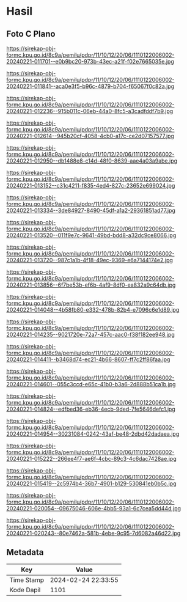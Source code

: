 # Hasil

## Foto C Plano

https://sirekap-obj-formc.kpu.go.id/8c9a/pemilu/pdpr/11/10/12/20/06/1110122006002-20240221-011701--e0b9bc20-973b-43ec-a21f-f02e7665035e.jpg

https://sirekap-obj-formc.kpu.go.id/8c9a/pemilu/pdpr/11/10/12/20/06/1110122006002-20240221-011841--aca0e3f5-b96c-4879-b704-f65067f0c82a.jpg

https://sirekap-obj-formc.kpu.go.id/8c9a/pemilu/pdpr/11/10/12/20/06/1110122006002-20240221-012236--915b011c-06eb-44a0-8fc5-a3cadfddf7b9.jpg

https://sirekap-obj-formc.kpu.go.id/8c9a/pemilu/pdpr/11/10/12/20/06/1110122006002-20240221-012614--945b20cf-4058-4cb0-a17c-ce2d07157577.jpg

https://sirekap-obj-formc.kpu.go.id/8c9a/pemilu/pdpr/11/10/12/20/06/1110122006002-20240221-012950--db1488e8-c14d-48f0-8639-aae4a03a9abe.jpg

https://sirekap-obj-formc.kpu.go.id/8c9a/pemilu/pdpr/11/10/12/20/06/1110122006002-20240221-013152--c31c4211-f835-4ed4-827c-23652e699024.jpg

https://sirekap-obj-formc.kpu.go.id/8c9a/pemilu/pdpr/11/10/12/20/06/1110122006002-20240221-013334--3de84927-8490-45df-a1a2-29361851ad77.jpg

https://sirekap-obj-formc.kpu.go.id/8c9a/pemilu/pdpr/11/10/12/20/06/1110122006002-20240221-013520--011f9e7c-9641-49bd-bdd8-a32dc9ce8066.jpg

https://sirekap-obj-formc.kpu.go.id/8c9a/pemilu/pdpr/11/10/12/20/06/1110122006002-20240221-013720--987c1a1b-4f18-49ec-9369-e6a7144174e2.jpg

https://sirekap-obj-formc.kpu.go.id/8c9a/pemilu/pdpr/11/10/12/20/06/1110122006002-20240221-013856--6f7be53b-ef6b-4af9-8df0-ea832a9c64db.jpg

https://sirekap-obj-formc.kpu.go.id/8c9a/pemilu/pdpr/11/10/12/20/06/1110122006002-20240221-014048--4b58fb80-e332-478b-82b4-e7096c6e1d89.jpg

https://sirekap-obj-formc.kpu.go.id/8c9a/pemilu/pdpr/11/10/12/20/06/1110122006002-20240221-014235--9021720e-72a7-457c-aac0-f38f182ee948.jpg

https://sirekap-obj-formc.kpu.go.id/8c9a/pemilu/pdpr/11/10/12/20/06/1110122006002-20240221-014411--b3468d74-ec21-4b66-8607-ff7c2ff86faa.jpg

https://sirekap-obj-formc.kpu.go.id/8c9a/pemilu/pdpr/11/10/12/20/06/1110122006002-20240221-014601--055c3ccd-e65c-41b0-b3a6-2d888b51ca1b.jpg

https://sirekap-obj-formc.kpu.go.id/8c9a/pemilu/pdpr/11/10/12/20/06/1110122006002-20240221-014824--edfbed36-eb36-4ecb-9ded-7fe5646defc1.jpg

https://sirekap-obj-formc.kpu.go.id/8c9a/pemilu/pdpr/11/10/12/20/06/1110122006002-20240221-014954--30231084-0242-43af-be48-2dbd42dadaea.jpg

https://sirekap-obj-formc.kpu.go.id/8c9a/pemilu/pdpr/11/10/12/20/06/1110122006002-20240221-015222--266ee4f7-ae6f-4cbc-89c3-4c6dac7428ae.jpg

https://sirekap-obj-formc.kpu.go.id/8c9a/pemilu/pdpr/11/10/12/20/06/1110122006002-20240221-015419--2c5974b4-36b7-4901-b129-530841eb0b5c.jpg

https://sirekap-obj-formc.kpu.go.id/8c9a/pemilu/pdpr/11/10/12/20/06/1110122006002-20240221-020054--09675046-606e-4bb5-93a1-6c7cea5dd44d.jpg

https://sirekap-obj-formc.kpu.go.id/8c9a/pemilu/pdpr/11/10/12/20/06/1110122006002-20240221-020243--80e7462a-581b-4ebe-9c95-7d6082a46d22.jpg


## Metadata

| Key        | Value               |
| ---------- | ------------------- |
| Time Stamp | 2024-02-24 22:33:55 |
| Kode Dapil | 1101                |



